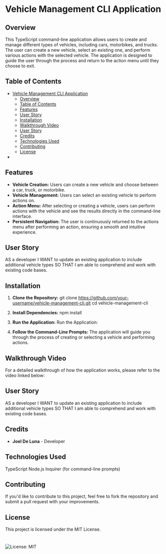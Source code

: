 # Vehicle Management CLI Application

## Overview

This TypeScript command-line application allows users to create and manage different types of vehicles, including cars, motorbikes, and trucks. The user can create a new vehicle, select an existing one, and perform various actions with the selected vehicle. The application is designed to guide the user through the process and return to the action menu until they choose to exit.


## Table of Contents 

- [Vehicle Management CLI Application](#vehicle-management-cli-application)
  - [Overview](#overview)
  - [Table of Contents](#table-of-contents)
  - [Features](#features)
  - [User Story](#user-story)
  - [Installation](#installation)
  - [Walkthrough Video](#walkthrough-video)
  - [User Story](#user-story-1)
  - [Credits](#credits)
  - [Technologies Used](#technologies-used)
  - [Contributing](#contributing)
  - [License](#license)
- [](#)


## Features

- **Vehicle Creation:** Users can create a new vehicle and choose between a car, truck, or motorbike.
- **Vehicle Management:** Users can select an existing vehicle to perform actions on.
- **Action Menu:** After selecting or creating a vehicle, users can perform actions with the vehicle and see the results directly in the command-line interface.
- **Persistent Navigation:** The user is continuously returned to the actions menu after performing an action, ensuring a smooth and intuitive experience.

## User Story

AS a developer
I WANT to update an existing application to include additional vehicle types
SO THAT I am able to comprehend and work with existing code bases.

## Installation

1. **Clone the Repository:**
   git clone https://github.com/your-username/vehicle-management-cli.git
cd vehicle-management-cli

2. **Install Dependencies:**
npm install

3. **Run the Application:**
Run the Application:

4. **Follow the Command-Line Prompts:** The application will guide you through the process of creating or selecting a vehicle and performing actions.

## Walkthrough Video
For a detailed walkthrough of how the application works, please refer to the video linked below:



## User Story

AS a developer
I WANT to update an existing application to include additional vehicle types
SO THAT I am able to comprehend and work with existing code bases.

## Credits
- **Joel De Luna** - Developer

## Technologies Used
TypeScript
Node.js
Inquirer (for command-line prompts)

## Contributing
If you'd like to contribute to this project, feel free to fork the repository and submit a pull request with your improvements.

## License

This project is licensed under the MIT License.
# 
![License: MIT](https://img.shields.io/badge/License-MIT-yellow.svg)


